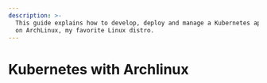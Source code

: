 ```yaml
---
description: >-
  This guide explains how to develop, deploy and manage a Kubernetes application
  on ArchLinux, my favorite Linux distro.
---
```


# Kubernetes with Archlinux

